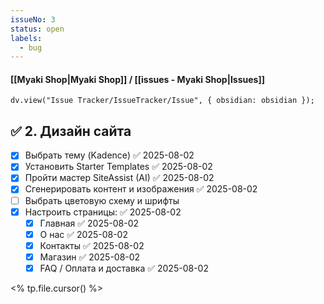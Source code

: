 ```yaml
---
issueNo: 3
status: open
labels:
  - bug
---
```


#### [[Myaki Shop|Myaki Shop]] / [[issues - Myaki Shop|Issues]]

```dataviewjs
dv.view("Issue Tracker/IssueTracker/Issue", { obsidian: obsidian });
```

## ✅ 2. Дизайн сайта

- [x] Выбрать тему (Kadence) ✅ 2025-08-02
- [x] Установить Starter Templates ✅ 2025-08-02
- [x] Пройти мастер SiteAssist (AI) ✅ 2025-08-02
- [x] Сгенерировать контент и изображения ✅ 2025-08-02
- [ ] Выбрать цветовую схему и шрифты
- [x] Настроить страницы: ✅ 2025-08-02
    - [x] Главная ✅ 2025-08-02
    - [x] О нас ✅ 2025-08-02
    - [x] Контакты ✅ 2025-08-02
    - [x] Магазин ✅ 2025-08-02
    - [x] FAQ / Оплата и доставка ✅ 2025-08-02

<% tp.file.cursor() %>
